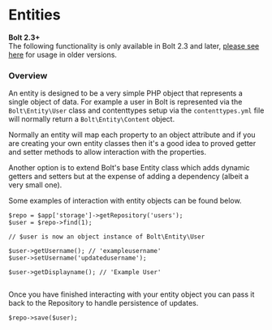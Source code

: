 # Entities

<p class="meta">
    <strong>Bolt 2.3+</strong><br>
    The following functionality is only available in Bolt 2.3 and later, 
    <a href="../content-fetching">please see here</a> for usage in older versions.
</p>


### Overview

An entity is designed to be a very simple PHP object that represents a single object of data. For example a user in Bolt is represented via the `Bolt\Entity\User` class and contenttypes setup via the `contenttypes.yml` file will normally return a `Bolt\Entity\Content` object.

Normally an entity will map each property to an object attribute and if you are creating your own entity classes then it's a good idea to proved getter and setter methods to allow interaction with the properties.

Another option is to extend Bolt's base Entity class which adds dynamic getters and setters but at the expense of adding a dependency (albeit a very small one).

Some examples of interaction with entity objects can be found below.


```
$repo = $app['storage']->getRepository('users');
$user = $repo->find(1);

// $user is now an object instance of Bolt\Entity\User

$user->getUsername(); // 'exampleusername'
$user->setUsername('updatedusername');

$user->getDisplayname(); // 'Example User'


```

Once you have finished interacting with your entity object you can pass it back to the Repository to handle persistence of updates.

```
$repo->save($user);
```